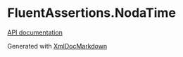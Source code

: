 # FluentAssertions.NodaTime

[API documentation](docs/FluentAssertions.NodaTime.md)

Generated with [XmlDocMarkdown](https://ejball.com/XmlDocMarkdown/)
